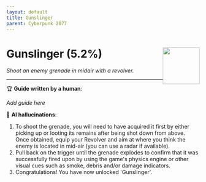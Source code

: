 ```yaml
---
layout: default
title: Gunslinger
parent: Cyberpunk 2077
---
```


# Gunslinger (5.2%) <img style="float: right;" src="https://cdn.cloudflare.steamstatic.com/steamcommunity/public/images/apps/1091500/d13a7170dd835e73cf30a7ee6da0ebf3670c23a1.jpg" width="96" height="96">

_Shoot an enemy grenade in midair with a revolver._

***

:trophy: **Guide written by a human**:

_Add guide here_

:robot: **AI hallucinations**:

1. To shoot the grenade, you will need to have acquired it first by either picking up or looting its remains after being shot down from above. Once obtained, equip your Revolver and aim at where you think the enemy is located in mid-air (you can use a radar if available).
2. Pull back on the trigger until the grenade explodes to confirm that it was successfully fired upon by using the game's physics engine or other visual cues such as smoke, debris and/or damage indicators. 
3. Congratulations! You have now unlocked 'Gunslinger'.
